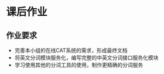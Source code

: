 课后作业
=======
作业要求
-------
- 完善本小组的在线CAT系统的需求，形成最终文档
- 将英文分词模块服务化，编写完整的中英文分词接口服务化模块
- 学习使用其他的分词工具的使用，制作更精确的分词服务
